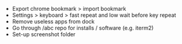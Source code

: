 - Export chrome bookmark > import bookmark
- Settings > keyboard > fast repeat and low wait before key repeat
- Remove useless apps from dock
- Go through /abc repo for installs / software (e.g. iterm2)
- Set-up screenshot folder

